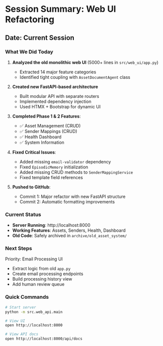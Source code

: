 # Session Summary: Web UI Refactoring

## Date: Current Session

### What We Did Today

1. **Analyzed the old monolithic web UI** (5000+ lines in `src/web_ui/app.py`)
   - Extracted 14 major feature categories
   - Identified tight coupling with `AssetDocumentAgent` class

2. **Created new FastAPI-based architecture**
   - Built modular API with separate routers
   - Implemented dependency injection
   - Used HTMX + Bootstrap for dynamic UI

3. **Completed Phase 1 & 2 Features**:
   - ✅ Asset Management (CRUD)
   - ✅ Sender Mappings (CRUD)
   - ✅ Health Dashboard
   - ✅ System Information

4. **Fixed Critical Issues**:
   - Added missing `email-validator` dependency
   - Fixed `EpisodicMemory` initialization
   - Added missing CRUD methods to `SenderMappingService`
   - Fixed template field references

5. **Pushed to GitHub**:
   - Commit 1: Major refactor with new FastAPI structure
   - Commit 2: Automatic formatting improvements

### Current Status
- **Server Running**: http://localhost:8000
- **Working Features**: Assets, Senders, Health, Dashboard
- **Old Code**: Safely archived in `archive/old_asset_system/`

### Next Steps
Priority: Email Processing UI
- Extract logic from old `app.py`
- Create email processing endpoints
- Build processing history view
- Add human review queue

### Quick Commands
```bash
# Start server
python -m src.web_api.main

# View UI
open http://localhost:8000

# View API docs
open http://localhost:8000/api/docs
```
